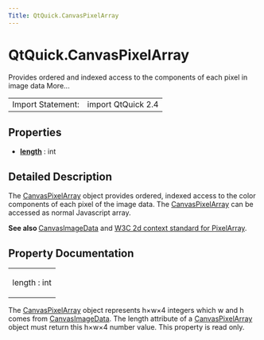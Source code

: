 ```yaml
---
Title: QtQuick.CanvasPixelArray
---
```


# QtQuick.CanvasPixelArray

<span class="subtitle"></span>
<!-- $$$CanvasPixelArray-brief -->
<p>Provides ordered and indexed access to the components of each pixel in image data More...</p>
<!-- @@@CanvasPixelArray -->
<table class="alignedsummary">
<tr><td class="memItemLeft rightAlign topAlign"> Import Statement:</td><td class="memItemRight bottomAlign"> import QtQuick 2.4</td></tr></table><ul>
</ul>
<h2 id="properties">Properties</h2>
<ul>
<li class="fn"><b><b><a href="#length-prop">length</a></b></b> : int</li>
</ul>
<!-- $$$CanvasPixelArray-description -->
<h2 id="details">Detailed Description</h2>
</p>
<p>The <a href="index.html">CanvasPixelArray</a> object provides ordered, indexed access to the color components of each pixel of the image data. The <a href="index.html">CanvasPixelArray</a> can be accessed as normal Javascript array.</p>
<p><b>See also </b><a href="QtQuick.CanvasImageData.md">CanvasImageData</a> and <a href="http://www.w3.org/TR/2dcontext#canvaspixelarray">W3C 2d context standard for PixelArray</a>.</p>
<!-- @@@CanvasPixelArray -->
<h2>Property Documentation</h2>
<!-- $$$length -->
<table class="qmlname"><tr valign="top" id="length-prop"><td class="tblQmlPropNode"><p><span class="name">length</span> : <span class="type">int</span></p></td></tr></table><p>The <a href="index.html">CanvasPixelArray</a> object represents h×w×4 integers which w and h comes from <a href="QtQuick.CanvasImageData.md">CanvasImageData</a>. The length attribute of a <a href="index.html">CanvasPixelArray</a> object must return this h×w×4 number value. This property is read only.</p>
<!-- @@@length -->
<br/>
